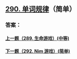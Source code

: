 ## [290. 单词规律](https://leetcode-cn.com/problems/word-pattern/)（简单）





### 答案：



#### [上一题（289. 生命游戏）(中等)](https://github.com/sdwwld/leetCode/blob/master/src/main/java/com/wld/java/leetcode/leetCode0289.md)

#### [下一题（292. Nim 游戏）(简单)](https://github.com/sdwwld/leetCode/blob/master/src/main/java/com/wld/java/leetcode/leetCode0292.md)